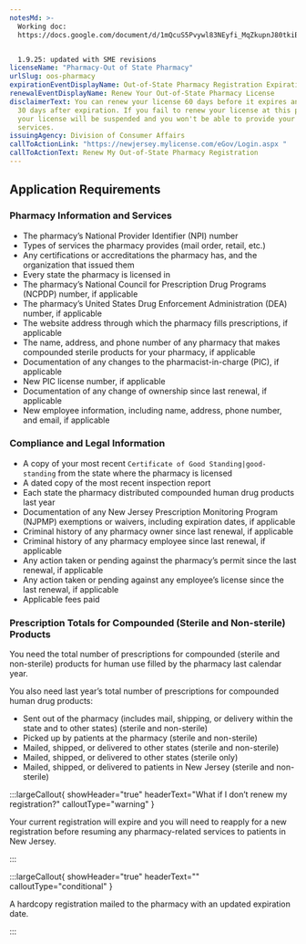 ```yaml
---
notesMd: >-
  Working doc:
  https://docs.google.com/document/d/1mQcuS5Pvywl83NEyfi_MqZkupnJ80tkiBDffHS-r-nA/edit?tab=t.0


  1.9.25: updated with SME revisions
licenseName: "Pharmacy-Out of State Pharmacy"
urlSlug: oos-pharmacy
expirationEventDisplayName: Out-of-State Pharmacy Registration Expiration
renewalEventDisplayName: Renew Your Out-of-State Pharmacy License
disclaimerText: You can renew your license 60 days before it expires and up to
  30 days after expiration. If you fail to renew your license at this point,
  your license will be suspended and you won't be able to provide your licensed
  services.
issuingAgency: Division of Consumer Affairs
callToActionLink: "https://newjersey.mylicense.com/eGov/Login.aspx "
callToActionText: Renew My Out-of-State Pharmacy Registration
---
```


## Application Requirements

### Pharmacy Information and Services

- The pharmacy’s National Provider Identifier (NPI) number
- Types of services the pharmacy provides (mail order, retail, etc.)
- Any certifications or accreditations the pharmacy has, and the organization that issued them
- Every state the pharmacy is licensed in
- The pharmacy’s National Council for Prescription Drug Programs (NCPDP) number, if applicable
- The pharmacy’s United States Drug Enforcement Administration (DEA) number, if applicable
- The website address through which the pharmacy fills prescriptions, if applicable
- The name, address, and phone number of any pharmacy that makes compounded sterile products for your pharmacy, if applicable
- Documentation of any changes to the pharmacist-in-charge (PIC), if applicable
- New PIC license number, if applicable
- Documentation of any change of ownership since last renewal, if applicable
- New employee information, including name, address, phone number, and email, if applicable

### Compliance and Legal Information

- A copy of your most recent `Certificate of Good Standing|good-standing` from the state where the pharmacy is licensed
- A dated copy of the most recent inspection report
- Each state the pharmacy distributed compounded human drug products last year
- Documentation of any New Jersey Prescription Monitoring Program (NJPMP) exemptions or waivers, including expiration dates, if applicable
- Criminal history of any pharmacy owner since last renewal, if applicable
- Criminal history of any pharmacy employee since last renewal, if applicable
- Any action taken or pending against the pharmacy’s permit since the last renewal, if applicable
- Any action taken or pending against any employee’s license since the last renewal, if applicable
- Applicable fees paid

### Prescription Totals for Compounded (Sterile and Non-sterile) Products

You need the total number of prescriptions for compounded (sterile and non-sterile) products for human use filled by the pharmacy last calendar year.

You also need last year’s total number of prescriptions for compounded human drug products:

- Sent out of the pharmacy (includes mail, shipping, or delivery within the state and to other states) (sterile and non-sterile)
- Picked up by patients at the pharmacy (sterile and non-sterile)
- Mailed, shipped, or delivered to other states (sterile and non-sterile)
- Mailed, shipped, or delivered to other states (sterile only)
- Mailed, shipped, or delivered to patients in New Jersey (sterile and non-sterile)

:::largeCallout{ showHeader="true" headerText="What if I don’t renew my registration?" calloutType="warning" }

Your current registration will expire and you will need to reapply for a new registration before resuming any pharmacy-related services to patients in New Jersey.

:::

:::largeCallout{ showHeader="true" headerText="" calloutType="conditional" }

A hardcopy registration mailed to the pharmacy with an updated expiration date.

:::
